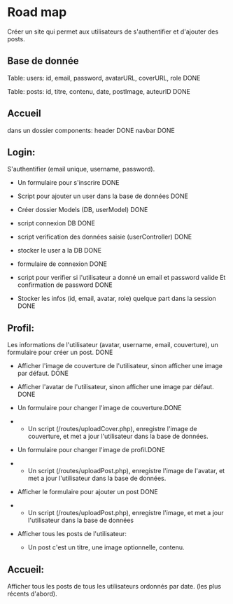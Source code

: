 # Road map

Créer un site qui permet aux utilisateurs de s'authentifier et d'ajouter des posts.

## Base de donnée

Table: users: id, email, password, avatarURL, coverURL, role  DONE

Table: posts: id, titre, contenu, date, postImage, auteurID DONE


## Accueil
  dans un dossier components:
   header DONE
   navbar DONE 

## Login: 
 
S'authentifier (email unique, username, password).

- Un formulaire pour s'inscrire DONE

- Script pour ajouter un user dans la base de données DONE

- Créer dossier Models (DB, userModel) DONE

- script connexion DB DONE

 - script verification des données saisie (userController) DONE

 - stocker le user a la DB DONE

- formulaire de connexion DONE

- script pour verifier si l'utilisateur a donné un email et password valide Et confirmation de password  DONE

- Stocker les infos (id, email, avatar, role) quelque part dans la session DONE


## Profil: 
Les informations de l'utilisateur (avatar, username, email, couverture), un formulaire pour créer un post. DONE

- Afficher l'image de couverture de l'utilisateur, sinon afficher une image par défaut. DONE
- Afficher l'avatar de l'utilisateur, sinon afficher une image par défaut. DONE

- Un formulaire pour changer l'image de couverture.DONE
- - Un script (/routes/uploadCover.php), enregistre l'image de couverture, et met a jour l'utilisateur dans la base de données.

- Un formulaire pour changer l'image de profil.DONE
- - Un script (/routes/uploadPost.php), enregistre l'image de l'avatar, et met a jour l'utilisateur dans la base de données.

- Afficher le formulaire pour ajouter un post DONE
- - Un script (/routes/uploadPost.php), enregistre l'image, et met a jour l'utilisateur dans la base de données 

- Afficher tous les posts de l'utilisateur:
    - Un post c'est un titre, une image optionnelle, contenu.


## Accueil: 

Afficher tous les posts de tous les utilisateurs ordonnés par date. (les plus récents d'abord).